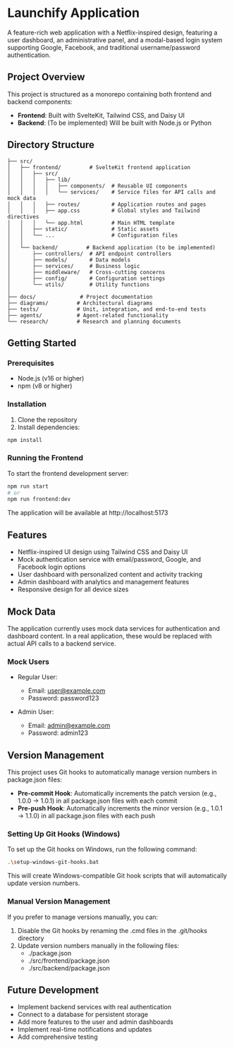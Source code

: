 # Launchify Application

A feature-rich web application with a Netflix-inspired design, featuring a user dashboard, an administrative panel, and a modal-based login system supporting Google, Facebook, and traditional username/password authentication.

## Project Overview

This project is structured as a monorepo containing both frontend and backend components:

- **Frontend**: Built with SvelteKit, Tailwind CSS, and Daisy UI
- **Backend**: (To be implemented) Will be built with Node.js or Python

## Directory Structure

```
├── src/
│   ├── frontend/         # SvelteKit frontend application
│   │   ├── src/
│   │   │   ├── lib/
│   │   │   │   ├── components/  # Reusable UI components
│   │   │   │   └── services/    # Service files for API calls and mock data
│   │   │   ├── routes/          # Application routes and pages
│   │   │   ├── app.css          # Global styles and Tailwind directives
│   │   │   └── app.html         # Main HTML template
│   │   ├── static/              # Static assets
│   │   └── ...                  # Configuration files
│   │
│   └── backend/         # Backend application (to be implemented)
│       ├── controllers/  # API endpoint controllers
│       ├── models/       # Data models
│       ├── services/     # Business logic
│       ├── middleware/   # Cross-cutting concerns
│       ├── config/       # Configuration settings
│       └── utils/        # Utility functions
│
├── docs/              # Project documentation
├── diagrams/         # Architectural diagrams
├── tests/            # Unit, integration, and end-to-end tests
├── agents/           # Agent-related functionality
└── research/         # Research and planning documents
```

## Getting Started

### Prerequisites

- Node.js (v16 or higher)
- npm (v8 or higher)

### Installation

1. Clone the repository
2. Install dependencies:

```bash
npm install
```

### Running the Frontend

To start the frontend development server:

```bash
npm run start
# or
npm run frontend:dev
```

The application will be available at http://localhost:5173

## Features

- Netflix-inspired UI design using Tailwind CSS and Daisy UI
- Mock authentication service with email/password, Google, and Facebook login options
- User dashboard with personalized content and activity tracking
- Admin dashboard with analytics and management features
- Responsive design for all device sizes

## Mock Data

The application currently uses mock data services for authentication and dashboard content. In a real application, these would be replaced with actual API calls to a backend service.

### Mock Users

- Regular User:
  - Email: user@example.com
  - Password: password123

- Admin User:
  - Email: admin@example.com
  - Password: admin123

## Version Management

This project uses Git hooks to automatically manage version numbers in package.json files:

- **Pre-commit Hook**: Automatically increments the patch version (e.g., 1.0.0 → 1.0.1) in all package.json files with each commit
- **Pre-push Hook**: Automatically increments the minor version (e.g., 1.0.1 → 1.1.0) in all package.json files with each push

### Setting Up Git Hooks (Windows)

To set up the Git hooks on Windows, run the following command:

```bash
.\setup-windows-git-hooks.bat
```

This will create Windows-compatible Git hook scripts that will automatically update version numbers.

### Manual Version Management

If you prefer to manage versions manually, you can:

1. Disable the Git hooks by renaming the .cmd files in the .git/hooks directory
2. Update version numbers manually in the following files:
   - ./package.json
   - ./src/frontend/package.json
   - ./src/backend/package.json

## Future Development

- Implement backend services with real authentication
- Connect to a database for persistent storage
- Add more features to the user and admin dashboards
- Implement real-time notifications and updates
- Add comprehensive testing
